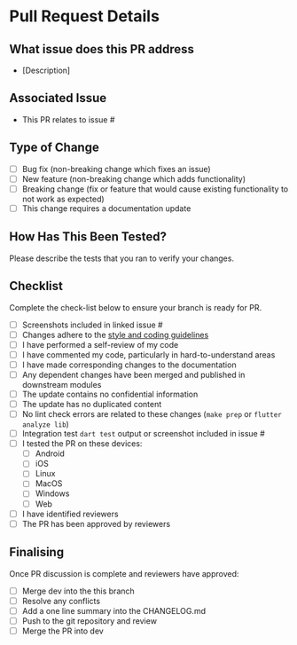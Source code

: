 # Pull Request Details

## What issue does this PR address

- [Description]

## Associated Issue

- This PR relates to issue #

## Type of Change

- [ ] Bug fix (non-breaking change which fixes an issue)
- [ ] New feature (non-breaking change which adds functionality)
- [ ] Breaking change (fix or feature that would cause existing functionality to not work as expected)
- [ ] This change requires a documentation update

## How Has This Been Tested?

Please describe the tests that you ran to verify your changes.

## Checklist

Complete the check-list below to ensure your branch is ready for PR.

- [ ] Screenshots included in linked issue #
- [ ] Changes adhere to the [style and coding guidelines](https://survivor.togaware.com/gnulinux/flutter-style.html)
- [ ] I have performed a self-review of my code
- [ ] I have commented my code, particularly in hard-to-understand areas
- [ ] I have made corresponding changes to the documentation
- [ ] Any dependent changes have been merged and published in downstream modules
- [ ] The update contains no confidential information
- [ ] The update has no duplicated content
- [ ] No lint check errors are related to these changes (`make prep` or `flutter analyze lib`)
- [ ] Integration test `dart test` output or screenshot included in issue #
- [ ] I tested the PR on these devices:
  - [ ] Android
  - [ ] iOS
  - [ ] Linux
  - [ ] MacOS
  - [ ] Windows
  - [ ] Web
- [ ] I have identified reviewers
- [ ] The PR has been approved by reviewers

## Finalising

Once PR discussion is complete and reviewers have approved:

- [ ] Merge dev into the this branch
- [ ] Resolve any conflicts
- [ ] Add a one line summary into the CHANGELOG.md
- [ ] Push to the git repository and review
- [ ] Merge the PR into dev
